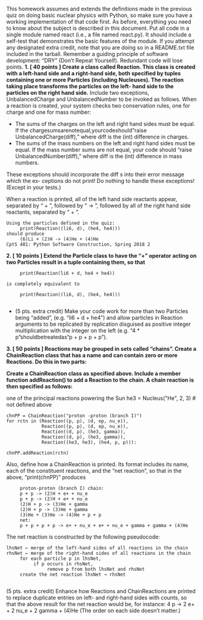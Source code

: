 This homework assumes and extends the definitions made in the previous quiz on doing basic nuclear physics with Python, so make sure you have a working implementation of that code first. As before, everything you need to know about the subject is described in this document.
Put all code in a single module named react (i.e., a file named react.py). It should include a self-test that demonstrates the basic features of the module.
If you attempt any designated extra credit, note that you are doing so in a README.txt file included in the tarball.
Remember a guiding principle of software development: “DRY” (Don’t Repeat Yourself). Redundant code will lose points.
**1. [ 40 points ] Create a class called Reaction. This class is created with a left-hand side and a right-hand side, both specified by tuples containing one or more Particles (including Nucleuses). The reaction taking place transforms the particles on the left- hand side to the particles on the right hand side.**
Include two exceptions, UnbalancedCharge and UnbalancedNumber to be invoked as follows. When a reaction is created, your system checks two conservation rules, one for charge and one for mass number:
- The sums of the charges on the left and right hand sides must be equal. If the chargesumsarenotequal,yourcodeshould“raise UnbalancedCharge(diff),” where diff is the (int) difference in charges.
- The sums of the mass numbers on the left and right hand sides must be equal. If the mass number sums are not equal, your code should “raise UnbalancedNumber(diff),” where diff is the (int) difference in mass numbers.

These exceptions should incorporate the diff s into their error message which the ex- ceptions do not print! Do nothing to handle these exceptions! (Except in your tests.)

When a reaction is printed, all of the left hand side reactants appear, separated by “ + ”, followed by “ -> ”, followed by all of the right hand side reactants, separated by “ + ”.

```
Using the particles defined in the quiz:
     print(Reaction((li6, d), (he4, he4)))
should produce
     (6)Li + (2)H -> (4)He + (4)He
CptS 481: Python Software Construction, Spring 2018 2

```

**2. [ 10 points ] Extend the Particle class to have the “+” operator acting on two Particles
result in a tuple containing them, so that**

```
     print(Reaction(li6 + d, he4 + he4))
     
is completely equivalent to

     print(Reaction((li6, d), (he4, he4)))
     
```

- (5 pts. extra credit) Make your code work for more than two Particles being “added”, (e.g. “li6 + d + he4”) and allow particles in Reaction arguments to be replicated by replication disguised as positive integer multiplication with the integer on the left (e.g. “4 * p”shouldbetreatedas“p + p + p + p”).

**3. [ 50 points ] Reactions may be grouped in sets called “chains”. Create a ChainReaction class that has a name and can contain zero or more Reactions. Do this in two parts:**

**Create a ChainReaction class as specified above. Include a member function addReaction() to add a Reaction to the chain.
A chain reaction is then specified as follows:**

one of the principal reactions powering the Sun he3 = Nucleus("He", 2, 3) # not defined above

```
chnPP = ChainReaction("proton -proton (branch I)") 
for rctn in (Reaction((p, p), (d, ep, nu_e)),
             Reaction((p, p), (d, ep, nu_e)), 
             Reaction((d, p), (he3, gamma)), 
             Reaction((d, p), (he3, gamma)), 
             Reaction((he3, he3), (he4, p, p))):
             
chnPP.addReaction(rctn)

```

Also, define how a ChainReaction is printed. Its format includes its name, each of the constituent reactions, and the “net reaction”, so that in the above, “print(chnPP)” produces

```
     proton-proton (branch I) chain:
     p + p -> (2)H + e+ + nu_e
     p + p -> (2)H + e+ + nu_e
     (2)H + p -> (3)He + gamma
     (2)H + p -> (3)He + gamma
     (3)He + (3)He -> (4)He + p + p
     net:
     p + p + p + p -> e+ + nu_e + e+ + nu_e + gamma + gamma + (4)He

```

The net reaction is constructed by the following pseudocode:
```
lhsNet ← merge of the left-hand sides of all reactions in the chain 
rhsNet ← merge of the right-hand sides of all reactions in the chain 
     for each particle p in lhsNet,
          if p occurs in rhsNet,
               remove p from both lhsNet and rhsNet
     create the net reaction lhsNet → rhsNet
     
 ```    
     
(5 pts. extra credit) Enhance how Reactions and ChainReactions are printed to replace duplicate entries on left- and right-hand sides with counts, so that the above result for the net reaction would be, for instance:
     4 p -> 2 e+ + 2 nu_e + 2 gamma + (4)He
(The order on each side doesn’t matter.)
